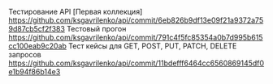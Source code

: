 Тестирование API
[Первая коллекция]
https://github.com/ksgavrilenko/api/commit/6eb826b9df13e09f21a9372a759d87cb5cf2f383
Тестовый прогон
https://github.com/ksgavrilenko/api/commit/791c4f5fc85354a0b7d995b615cc100eab9c20ab
Тест кейсы для GET, POST, PUT, PATCH, DELETE запросов
https://github.com/ksgavrilenko/api/commit/11bdefff6464cc6560869145df0e1b94f86b14e3
